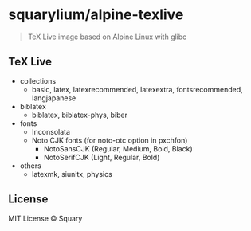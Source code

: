 # squarylium/alpine-texlive

> TeX Live image based on Alpine Linux with glibc

## TeX Live 
- collections
    - basic, latex, latexrecommended, latexextra, fontsrecommended, langjapanese
- biblatex
    - biblatex, biblatex-phys, biber
- fonts
    - Inconsolata
    - Noto CJK fonts (for noto-otc option in pxchfon)
        - NotoSansCJK (Regular, Medium, Bold, Black)
        - NotoSerifCJK (Light, Regular, Bold)
- others
    - latexmk, siunitx, physics

## License

MIT License &copy; Squary
